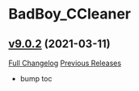 # BadBoy_CCleaner

## [v9.0.2](https://github.com/funkydude/BadBoy_CCleaner/tree/v9.0.2) (2021-03-11)
[Full Changelog](https://github.com/funkydude/BadBoy_CCleaner/compare/v9.0.1...v9.0.2) [Previous Releases](https://github.com/funkydude/BadBoy_CCleaner/releases)

- bump toc  
